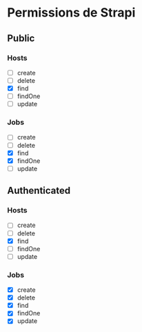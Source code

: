 # Permissions de Strapi

## Public

### Hosts

- [ ] create
- [ ] delete
- [x] find
- [ ] findOne
- [ ] update

### Jobs

- [ ] create
- [ ] delete
- [x] find
- [x] findOne
- [ ] update

## Authenticated

### Hosts

- [ ] create
- [ ] delete
- [x] find
- [ ] findOne
- [ ] update

### Jobs

- [x] create
- [x] delete
- [x] find
- [x] findOne
- [x] update